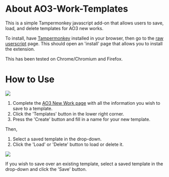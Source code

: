 <h1>About AO3-Work-Templates</h1>
<p>This is a simple Tampermonkey javascript add-on that allows users to save, load, and delete templates for AO3 new works.</p>

<p>To install, have <a href="https://www.tampermonkey.net">Tampermonkey</a> installed in your browser, then go to the <a href="https://github.com/existential-decline/AO3-Work-Templates/raw/refs/heads/main/AO3-Work-Templates.user.js">raw userscript</a> page. This should open an 'install' page that allows you to install the extension.</p>

<p>This has been tested on Chrome/Chromium and Firefox.</p>

<h1>How to Use</h1>
<img src="https://i.imgur.com/hOKVR2m.png"></img>
<ol>
  <li>Complete the <a href="https://archiveofourown.org/works/new">AO3 New Work page</a> with all the information you wish to save to a template.</li>
  <li>Click the 'Templates' button in the lower right corner.</li>
<li>Press the 'Create' button and fill in a name for your new template.</li></ol>

Then,
<ol> 
  <li>Select a saved template in the drop-down.</li>
  <li>Click the 'Load' or 'Delete' button to load or delete it.</li></ol>
  <img src="https://i.imgur.com/fAhgECs.png"></img>
  
If you wish to save over an existing template, select a saved template in the drop-down and click the 'Save' button.


